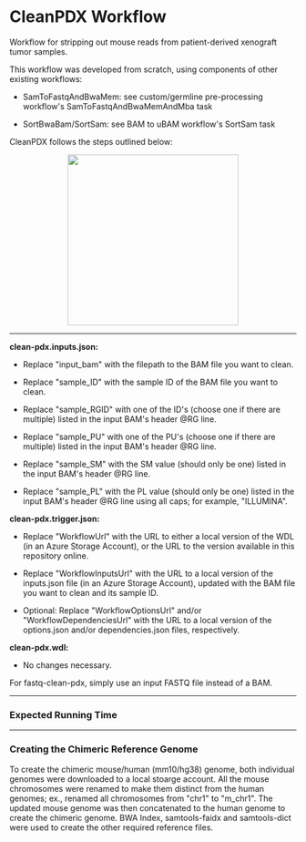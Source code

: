 # CleanPDX Workflow

Workflow for stripping out mouse reads from patient-derived xenograft tumor samples.

This workflow was developed from scratch, using components of other existing workflows:
* SamToFastqAndBwaMem: see custom/germline pre-processing workflow's SamToFastqAndBwaMemAndMba task

* SortBwaBam/SortSam: see BAM to uBAM workflow's SortSam task

CleanPDX follows the steps outlined below:

<p align="center"><img src="" width="300"></p>

---

**clean-pdx.inputs.json:** 

* Replace "input_bam" with the filepath to the BAM file you want to clean.

* Replace "sample_ID" with the sample ID of the BAM file you want to clean.

* Replace "sample_RGID" with one of the ID's (choose one if there are multiple) listed in the input BAM's header @RG line.

* Replace "sample_PU" with one of the PU's (choose one if there are multiple) listed in the input BAM's header @RG line.

* Replace "sample_SM" with the SM value (should only be one) listed in the input BAM's header @RG line.

* Replace "sample_PL" with the PL value (should only be one) listed in the input BAM's header @RG line using all caps; for example, "ILLUMINA".

**clean-pdx.trigger.json:**

* Replace "WorkflowUrl" with the URL to either a local version of the WDL (in an Azure Storage Account), or the URL to the version available in this repository online.

* Replace "WorkflowInputsUrl" with the URL to a local version of the inputs.json file (in an Azure Storage Account), updated with the BAM file you want to clean and its sample ID.

* Optional: Replace "WorkflowOptionsUrl" and/or "WorkflowDependenciesUrl" with the URL to a local version of the options.json and/or dependencies.json files, respectively.

**clean-pdx.wdl:**

* No changes necessary.

For fastq-clean-pdx, simply use an input FASTQ file instead of a BAM.

---

### Expected Running Time


---

### Creating the Chimeric Reference Genome

To create the chimeric mouse/human (mm10/hg38) genome, both individual genomes were downloaded to a local stoarge account. All the mouse chromosomes were renamed to make them distinct from the human genomes; ex., renamed all chromosomes from "chr1" to "m_chr1". The updated mouse genome was then concatenated to the human genome to create the chimeric genome. BWA Index, samtools-faidx and samtools-dict were used to create the other required reference files.

